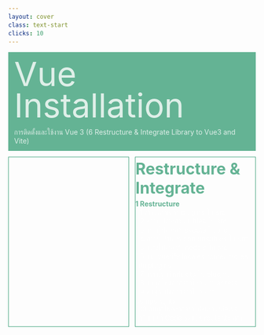 ```yaml
---
layout: cover
class: text-start
clicks: 10
---
```


<PageNumber :page="$page" />

<div v-click="[0, 11]" class="custom-background-title">
  <p class="custom-title"> Vue Installation </p>
  <p class="custom-sub-title"> การติดตั้งและใช้งาน Vue 3 (6 Restructure & Integrate Library to Vue3 and Vite) </p>
</div>
<div class="custom-container">
  <div
    v-click="[1, 11]"
    v-motion
    :initial="{ x: -400 }"
    :enter="{ x: 0 }"
    :leave="{ x: 400 }"
    class="custom-height-box custom-border-box pa-3"
  >
    <v-switch class="custom-switch">
      <template #1>
        <div class="mt-37">
          <p class="custom-create-text text-center"> Restructure & Integrate </p>
        </div>
      </template>
      <template #2>
        <div class="mt-2">
          <img
            v-click="[2, 3]"
            v-motion
            :initial="{ x: -400 }"
            :enter="{ x: 0 }"
            :leave="{ x: 400 }"
            class="custom-size-plugins-img ml-35"
            src="/public/assets/CreateFolderPlugins.jpg"
          >
        </div>
      </template>
      <template #3>
        <div class="mt-2">
          <img
            v-click="[3, 4]"
            v-motion
            :initial="{ x: -400 }"
            :enter="{ x: 0 }"
            :leave="{ x: 400 }"
            class="custom-size-asset-img ml-35"
            src="/public/assets/AssetComponentView.jpg"
          >
        </div>
      </template>
      <template #4>
<div class="custom-code-block mt-12">

```ts {*}{lines:false,startLine:1}
// ใส่ Code นี้ในไฟล์ index.ts ของโฟลเดอร์ router
import { createRouter, createWebHistory, type RouteRecordRaw } from 'vue-router'

const routes: Array<RouteRecordRaw> = []

const router = createRouter({
  history: createWebHistory(import.meta.env.BASE_URL),
  routes
})

export default router
```

</div>
      </template>
      <template #5>
<div class="custom-code-block mt-5">

```ts {*}{lines:false,startLine:1}
// ใส่ Code นี้ในไฟล์ App.vue ของโฟลเดอร์ src
<template>
  <v-app>
    <v-main>
      <router-view />
    </v-main>
  </v-app>
</template>

<script lang="ts" setup>
</script>

<style lang="scss" scoped>
</style>
```

</div>
      </template>
      <template #6>
<div class="custom-code-block mt-6">

```ts {*}{lines:false,startLine:1}
// ใส่ Code นี้ในไฟล์ index.ts ของโฟลเดอร์ vuetify
import vuetify from '@/plugins/vuetify'
import locales from '@/plugins/locales'
import router from '@/plugins/router'
import { createPinia } from 'pinia'
import type { App } from 'vue'

export default (app: App): void => {
  app
    .use(vuetify)
    .use(locales)
    .use(router)
    .use(createPinia())
}
```

</div>
      </template>
      <template #7>
<div class="custom-code-block mt-18">

```ts {*}{lines:false,startLine:1}
// ใส่ Code นี้ที่ไฟล์ main.ts ของ src
import { createApp } from 'vue'
import App from '@/App.vue'
import registerPlugins from '@/plugins'

const app = createApp(App)
registerPlugins(app)

app.mount('#app')
```
</div>
      </template>
      <template #8>
<div class="custom-code-block">

```ts {*}{lines:false,startLine:1}
// ใส่ Code นี้ในไฟล์ eslint.config.ts
import pluginVue from 'eslint-plugin-vue'
import { defineConfigWithVueTs, vueTsConfigs } from '@vue/eslint-config-typescript'

export default defineConfigWithVueTs(
  {
    name: 'app/files-to-lint',
    files: ['**/*.{ts,mts,tsx,vue}']
  },

  {
    name: 'app/files-to-ignore',
    ignores: ['**/dist/**', '**/dist-ssr/**', '**/coverage/**']
  },

  pluginVue.configs['flat/essential'],
  vueTsConfigs.recommended,
  {
    rules: {
      'no-var': 'error',
      'quotes': ['error', 'single', { allowTemplateLiterals: true }],
      'semi': ['error', 'never'],
      'keyword-spacing': ['error', { before: true, after: true }],
      'space-before-function-paren': ['error', {
        anonymous: 'always',
        named: 'always',
        asyncArrow: 'always'
      }],
      'eol-last': ['error', 'always'],
      'object-curly-spacing': ['error', 'always'],
      'func-call-spacing': ['error', 'never'],
      'comma-dangle': ['error', { functions: 'never' }],
      'vue/html-indent': ['error', 2, { ignores: ['VAttribute'] }],
      'vue/script-indent': ['error', 2, { baseIndent: 1 }],
      'vue/attributes-order': ['error', {
        order: [
          'DEFINITION',
          'LIST_RENDERING',
          'CONDITIONALS',
          'RENDER_MODIFIERS',
          'TWO_WAY_BINDING',
          'GLOBAL',
          ['UNIQUE', 'SLOT'],
          'OTHER_DIRECTIVES',
          'ATTR_DYNAMIC',
          'ATTR_STATIC',
          'ATTR_SHORTHAND_BOOL',
          'EVENTS',
          'CONTENT'
        ],
        alphabetical: false
      }],
      'vue/max-attributes-per-line': ['error', {
        singleline: { max: 7 },
        multiline: { max: 7 }
      }],
      'vue/singleline-html-element-content-newline': 'off'
    }
  }
)
```
</div>
      </template>
      <template #9>
<div class="custom-code-block">

```ts {*}{lines:false,startLine:1}
// ใส่ Code นี้ในไฟล์ vite.config.ts
import vue from '@vitejs/plugin-vue'
import vueDevTools from 'vite-plugin-vue-devtools'
import autoImport from 'unplugin-auto-import/vite'
import components from 'unplugin-vue-components/vite'
import vuetify, { transformAssetUrls } from 'vite-plugin-vuetify'
import { fileURLToPath, URL } from 'node:url'
import { defineConfig } from 'vite'

export default defineConfig({
  base: './',
  build: { assetsDir: 'assets' },
  plugins: [
    autoImport({
      imports: [
        'vue',
        'vue-router',
        'vue-i18n',
        {
          'vuetify': [],
          '@/utilities': [],
          '@/stores': [
            'useCounterStore'
          ]
        }
      ],
      dts: 'src/auto-imports.d.ts',
      eslintrc: {
        enabled: true
      },
      vueTemplate: true
    }),
    components({
      dts: 'src/components.d.ts'
    }),
    vue({
      template: { transformAssetUrls }
    }),
    vuetify({
      autoImport: true,
      styles: { configFile: 'src/styles/base.scss' }
    }),
    vueDevTools()
  ],
  define: {
    'process.env': {}
  },
  css: {
    preprocessorOptions: {
      scss: {
        additionalData: `@use '@/styles/base' as *;`
      }
    }
  },
  resolve: {
    alias: {
      '@': fileURLToPath(new URL('./src', import.meta.url))
    }
  }
})
```

</div>
      </template>
      <template #10>
        <div class="mt-37">
          <p class="custom-create-text text-center"> Complete </p>
        </div>
      </template>
    </v-switch>
  </div>
  <div
    v-click="[1, 11]"
    v-motion
    :initial="{ x: -400 }"
    :enter="{ x: 0 }"
    :leave="{ x: 400 }"
    class="custom-height-box custom-border-box pa-3 h-ful"
  >
    <p v-click="[1, 11]" class="custom-title-list"> Restructure & Integrate  </p>
    <div v-click="[2, 11]" class="mt-3">
      <div v-click="[2, 11]" class="custom-display-box-title mb-4">
        <div>
          <p class="custom-subtitle-list-title"> 1 Restructure </p>
          <div class="ml-4">
            <p class="custom-subtitle-list-content"> 1.1 สร้างโฟลเดอร์ plugins ใน src </p>
            <p class="custom-subtitle-list-content"> 1.2 สร้างโฟลเดอร์ utilities ใน src </p>
            <p class="custom-subtitle-list-content"> 1.3 สร้างโฟลเดอร์ layouts ใน src </p>
            <p class="custom-subtitle-list-content"> 1.4 สร้างโฟลเดอร์ composables ใน src </p>
            <p class="custom-subtitle-list-content"> 1.5 สร้างโฟลเดอร์ models ใน src </p>
            <p class="custom-subtitle-list-content"> 1.6 ย้าย vuetify locales router stores ไปที่ plugins </p>
            <p class="custom-subtitle-list-content"> 1.7 สร้างไฟล์ index.ts ใน plugins </p>
            <div v-click="[3, 11]">
              <p class="custom-subtitle-list-content"> 1.8 ลบทุกไฟล์ออกจากโฟลเดอร์ assets </p>
              <p class="custom-subtitle-list-content"> 1.9 ลบทุกไฟล์ออกจากโฟลเดอร์ components </p>
              <p class="custom-subtitle-list-content"> 1.10 ลบทุกไฟล์ออกจากโฟลเดอร์ views </p>
            </div>
            <div v-click="[4, 11]">
              <p class="custom-subtitle-list-content"> 1.11 แทนที่ Code ชุดนี้ใน router.ts ของ plugins </p>
            </div>
            <div v-click="[5, 11]">
              <p class="custom-subtitle-list-content"> 1.12 แทนที่ Code ชุดนี้ใน App.vue ของ src </p>
            </div>
          </div>
        </div>
      </div>
      <div v-click="[6, 11]" class="custom-display-box-title mb-4">
        <div>
          <p class="custom-subtitle-list-title"> 2 Integrate </p>
          <div class="ml-4">
            <div v-click="[6, 11]">
              <p class="custom-subtitle-list-content"> 2.1 โยน Code ชุดนี้ลงใน index.ts ของ plugins </p>
            </div>
            <div v-click="[7, 11]">
              <p class="custom-subtitle-list-content"> 2.2 แทนที่ Code ชุดนี้ใน main.ts ของ src </p>
            </div>
            <div v-click="[8, 11]">
              <p class="custom-subtitle-list-content"> 2.3 แทนที่ Code ชุดนี้ใน eslint.config.ts </p>
            </div>
            <div v-click="[9, 11]">
              <p class="custom-subtitle-list-content"> 2.4 แทนที่ Code ชุดนี้ใน vite.config.ts </p>
            </div>
          </div>
        </div>
      </div>
      <div v-click="[10, 11]" class="custom-display-box-title">
        <p class="custom-subtitle-list-title"> 3 Compete Register & Integrate </p>
      </div>
    </div>
  </div>
</div>

<style>
.slidev-layout {
  padding: 28px;
  background: #35485d;
  z-index: 2;
  ::-webkit-scrollbar {
    width: 4px !important;
    height: 4px !important;
  }
  ::-webkit-scrollbar-thumb {
    border-radius: 8px !important;
    background: grey !important;
  }
  ::-webkit-scrollbar-track {
    background: transparent !important;
  }
}
.slidev-code-wrapper .line {
  padding-right: 20px;
}
.slidev-code-wrapper {
  width: 100% !important;
}
.custom-background-title {
  background-color: #3fa17b;
  padding: 12px;
  opacity: 0.8;
}
.custom-title {
  font-size: 68px;
  line-height: 4rem;
  margin: 0;
}
.custom-sub-title {
  margin-bottom: 0;
}
.custom-container {
  display: grid;
  grid-template-columns: 3fr 3fr;
  gap: 12px;
  padding-top: 12px;
}
.custom-height-box {
  height: 344px;
  overflow-y: auto;
  overflow-x: hidden;
}
.custom-border-box {
  border: 1px;
  border-style: solid;
  border-color: #3fa17b;
}
.custom-title-list {
  font-size: 32px !important;
  font-weight: bold;
  color: #3fa17b !important;
  margin-top: 4px;
  margin-bottom: 4px;
}
.custom-subtitle-list {
  display: block;
  font-weight: bold;
  color: #3fa17b !important;
  margin: 0;
}
.custom-create-text {
  font-size: 32px;
  font-weight: bold;
  color: #3fa17b !important;
}
.custom-display-box-title {
  display: flex;
  justify-content: start;
}
.custom-display-subtitle-content-list {
  display: flex;
  flex-direction: row;
  align-items: center;
  justify-content: space-between;
  width: 100%;
  margin: 0;
  margin-bottom: 16px;
  height: 24px;
}
.custom-subtitle-list-title {
  color: #3fa17b !important;
  margin: 0px;
  font-weight: bold;
}
.custom-subtitle-list-content {
  margin: 0px;
}
.custom-size-plugins-img {
  width: 130px;
}
.custom-size-asset-img {
  width: 145px;
}
.custom-code-block {
  display: flex;
  flex-direction: column;
  align-items: start;
  justify-content: start;
  text-align: start;
}
p {
  color: white !important;
  opacity: 0.8 !important;
}
</style>

<!--
const routes: Array<RouteRecordRaw> = [
  // {
  //   path: '/',
  //   name: 'Home',
  //   component: () => import('@/views/Home.vue')
  // }
]
 -->